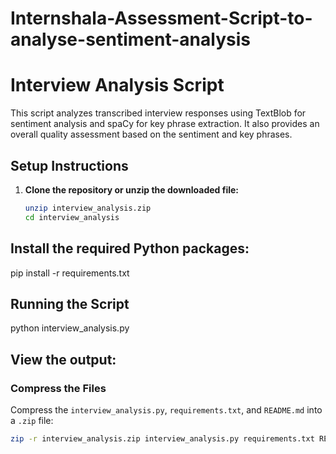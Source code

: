 # Internshala-Assessment-Script-to-analyse-sentiment-analysis

# Interview Analysis Script

This script analyzes transcribed interview responses using TextBlob for sentiment analysis and spaCy for key phrase extraction. It also provides an overall quality assessment based on the sentiment and key phrases.

## Setup Instructions

1. **Clone the repository or unzip the downloaded file:**
   ```bash
   unzip interview_analysis.zip
   cd interview_analysis

## Install the required Python packages:

pip install -r requirements.txt

## Running the Script

python interview_analysis.py

## View the output:


### Compress the Files
Compress the `interview_analysis.py`, `requirements.txt`, and `README.md` into a `.zip` file:
```bash
zip -r interview_analysis.zip interview_analysis.py requirements.txt README.md
